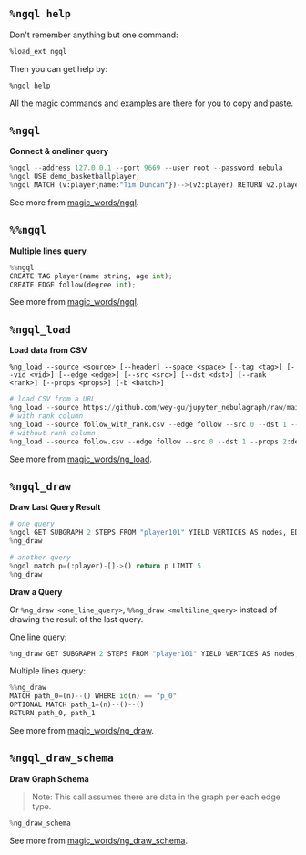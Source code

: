 ## `%ngql help`

Don't remember anything but one command:

```bash
%load_ext ngql
```

Then you can get help by:

```bash
%ngql help
```

All the magic commands and examples are there for you to copy and paste.

## `%ngql`

**Connect & oneliner query**

```python
%ngql --address 127.0.0.1 --port 9669 --user root --password nebula
%ngql USE demo_basketballplayer;
%ngql MATCH (v:player{name:"Tim Duncan"})-->(v2:player) RETURN v2.player.name AS Name;
```

See more from [magic_words/ngql](magic_words/ngql.md).

## `%%ngql`

**Multiple lines query**

```python
%%ngql
CREATE TAG player(name string, age int);
CREATE EDGE follow(degree int);
```

See more from [magic_words/ngql](magic_words/ngql.md).

## `%ngql_load`

**Load data from CSV**

`%ng_load --source <source> [--header] --space <space> [--tag <tag>] [--vid <vid>] [--edge <edge>] [--src <src>] [--dst <dst>] [--rank <rank>] [--props <props>] [-b <batch>]`

```python
# load CSV from a URL
%ng_load --source https://github.com/wey-gu/jupyter_nebulagraph/raw/main/examples/actor.csv --tag player --vid 0 --props 1:name,2:age --space demo_basketballplayer
# with rank column
%ng_load --source follow_with_rank.csv --edge follow --src 0 --dst 1 --props 2:degree --rank 3 --space basketballplayer
# without rank column
%ng_load --source follow.csv --edge follow --src 0 --dst 1 --props 2:degree --space basketballplayer
```

See more from [magic_words/ng_load](magic_words/ng_load.md).

## `%ngql_draw`

**Draw Last Query Result**

```python
# one query
%ngql GET SUBGRAPH 2 STEPS FROM "player101" YIELD VERTICES AS nodes, EDGES AS relationships;
%ng_draw

# another query
%ngql match p=(:player)-[]->() return p LIMIT 5
%ng_draw
```

**Draw a Query**

Or `%ng_draw <one_line_query>`, `%%ng_draw <multiline_query>` instead of drawing the result of the last query.

One line query:

```python
%ng_draw GET SUBGRAPH 2 STEPS FROM "player101" YIELD VERTICES AS nodes, EDGES AS relationships;
```

Multiple lines query:

```python
%%ng_draw
MATCH path_0=(n)--() WHERE id(n) == "p_0"
OPTIONAL MATCH path_1=(n)--()--()
RETURN path_0, path_1
```

See more from [magic_words/ng_draw](magic_words/ng_draw.md).

## `%ngql_draw_schema`

**Draw Graph Schema**

> Note: This call assumes there are data in the graph per each edge type.

```python
%ng_draw_schema
```

See more from [magic_words/ng_draw_schema](magic_words/ng_draw_schema.md).